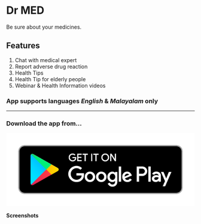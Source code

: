 # **Dr MED**

Be sure about your medicines.

## **Features**
1. Chat with medical expert
2. Report adverse drug reaction
3. Health Tips
4. Health Tip for elderly people
5. Webinar & Health Information videos

### App supports languages *English* & *Malayalam* only

***

### **Download the app from...**

[![get-on-google-play](/google-play-badge.png)](https://play.google.com/store/apps/details?id=com.dev.drmed)

**Screenshots** 
